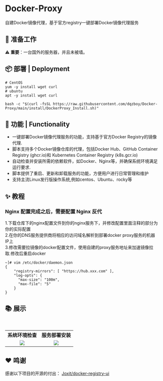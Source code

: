 # Docker-Proxy
自建Docker镜像代理，基于官方registry一键部署Docker镜像代理服务

## 📝 准备工作
⚠️  **重要**：一台国外的服务器，并且未被墙。

## 📦 部署 | Deployment
```shell
# CentOS
yum -y install wget curl
# ubuntu
apt -y install wget curl

bash -c "$(curl -fsSL https://raw.githubusercontent.com/dqzboy/Docker-Proxy/main/install/DockerProxy_Install.sh)"
```

## 🔨 功能 | Functionality
- 一键部署Docker镜像代理服务的功能，支持基于官方Docker Registry的镜像代理. 
- 脚本支持多个Docker镜像仓库的代理，包括Docker Hub、GitHub Container Registry (ghcr.io)和 Kubernetes Container Registry (k8s.gcr.io) 
- 自动检查并安装所需的依赖软件，如Docker、Nginx等，并确保系统环境满足运行要求. 
- 脚本提供了重启、更新和卸载服务的功能，方便用户进行日常管理和维护
- 支持主流Linux发行版操作系统,例如centos、Ubuntu、rocky等

## ✨ 教程
### Nginx 配置完成之后，需要配置 Nginx 反代
1.下载仓库下的nginx配置文件到你的nginx服务下，并修改配置里面注释的部分为你的实际配置 <br>
2.在你的DNS服务提供商将相应的访问域名解析到部署docker proxy服务的机器IP上 <br>
3.修改需要拉镜像的docker配置文件，使用自建的proxy服务地址来加速镜像拉取.修改后重启docker
```shell
~]# vim /etc/docker/daemon.json
{
    "registry-mirrors": [ "https://hub.xxx.com" ],
    "log-opts": {
      "max-size": "100m",
      "max-file": "5"
    }
}
```

## 📚 展示
<br/>
<table>
    <tr>
      <td width="50%" align="center"><b>系统环境检查</b></td>
      <td width="50%" align="center"><b>服务部署安装</b></td>
    </tr>
    <tr>
        <td width="50%" align="center"><img src="https://github.com/dqzboy/Docker-Proxy/assets/42825450/55df7f6f-c788-4200-9bcd-631998dc53ef?raw=true"></td>
        <td width="50%" align="center"><img src="https://github.com/dqzboy/Docker-Proxy/assets/42825450/7307ab45-da46-4df0-99a2-6dd4aa208b1d?raw=true"></td>
    </tr>
</table>


## ❤ 鸣谢
感谢以下项目的开源的付出：
[Joxit/docker-registry-ui](https://github.com/Joxit/docker-registry-ui)
